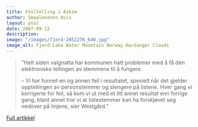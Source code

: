 ```yaml
---
title: Feiltelling i Askim
author: Smaalenenes Avis
layout: post
date: 2007-09-12
description: 
image: "/images/fjord-2852276_640.jpg"
image_alt: Fjord Lake Water Mountain Norway Hardanger Clouds
---
```


> "Helt siden valgnatta har kommunen hatt problemer med å få den elektroniske tellingen av stemmene til å fungere.
>
> – Vi har funnet en og annen feil i resultatet, spesielt når det gjelder opptellingen av personstemmer og slengere på listene. Hver gang vi korrigerte for feil, så kom vi ut med et litt annet resultat enn forrige gang, blant annet tror vi at listestemmer kan ha forskjøvet seg nedover på linjene, sier Westgård."

[Full artikkel](https://www.smaalenene.no/lokale-nyheter/beordret-omtelling-i-askim/s/1-87-2992035)